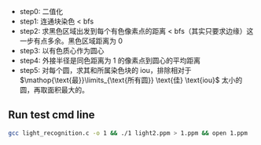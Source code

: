 * step0: 二值化
* step1: 连通块染色 < bfs
* step2: 求黑色区域出发到每个有色像素点的距离 < bfs（其实只要求边缘）这一步有点多余。黑色区域距离为 $0$
* step3: 以有色质心作为圆心
* step4: 外接半径是同色距离为 1 的像素点到圆心的平均距离
* step5: 对每个圆，求其和所属染色块的 iou，排除相对于 $\mathop{\text{最}}\limits_{\text{所有圆}} \text{佳} \text{iou}$ 太小的圆，再取面积最大的。

## Run test cmd line

```sh
gcc light_recognition.c -o 1 && ./1 light2.ppm > 1.ppm && open 1.ppm
```
